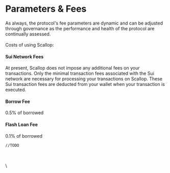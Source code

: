 # Parameters & Fees

As always, the protocol's fee parameters are dynamic and can be adjusted through governance as the performance and health of the protocol are continually assessed. \
\
Costs of using Scallop:



#### Sui Network Fees

&#x20;At present, Scallop does not impose any additional fees on your transactions. Only the minimal transaction fees associated with the Sui network are necessary for processing your transactions on Scallop. These Sui transaction fees are deducted from your wallet when your transaction is executed.&#x20;



#### Borrow Fee

0.5% of borrowed



#### Flash Loan Fee

&#x20;0.1% of borrowed



`//TODO`

\
\
\
